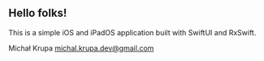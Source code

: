 ## Hello folks!

This is a simple iOS and iPadOS application built with SwiftUI and RxSwift. 

Michał Krupa
michal.krupa.dev@gmail.com
